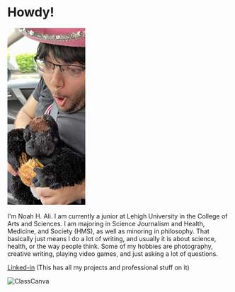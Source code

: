 # Howdy!

![profile](https://github.com/Nha257/Nha257.github.io/blob/main/IMG_8637.png?raw=true)

I'm Noah H. Ali. I am currently a junior at Lehigh University in the College of Arts and Sciences. I am majoring in Science Journalism and Health, Medicine, and Society (HMS), as well as minoring in philosophy. That basically just means I do a lot of writing, and usually it is about science, health, or the way people think. Some of my hobbies are photography, creative writing, playing video games, and just asking a lot of questions.

[Linked-in](https://www.linkedIn.com/in/noah-ali-661b5729b/) (This has all my projects and professional stuff on it)

![ClassCanva]([https://github.com/Nha257/Nha257.github.io/blob/main/IMG_8637.png?raw=true](https://github.com/Nha257/Nha257.github.io/blob/main/1.png?raw=true)](https://github.com/Nha257/Nha257.github.io/blob/main/1.png?raw=true)](https://github.com/Nha257/Nha257.github.io/blob/main/1.png?raw=true))

